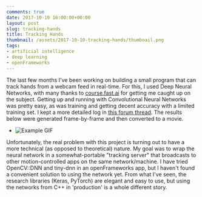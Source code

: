 ```yaml
---
comments: true
date: 2017-10-10 16:00:00+00:00
layout: post
slug: tracking-hands
title: Tracking Hands
thumbnail: /assets/2017-10-10-tracking-hands/thumbnail.png
tags:
- artificial intelligence
- deep learning
- openFrameworks
---
```


The last few months I've been working on building a small program that can track hands from a webcam feed in real-time. For this, I used Deep Neural Networks, with many thanks to [course.fast.ai](http://course.fast.ai) for getting me caught up on the subject. Getting up and running with Convolutional Neural Networks was pretty easy, as was training and getting decent accuracy with a limited training set. I kept a more detailed log in [this forum thread](http://forums.fast.ai/t/training-a-network-to-detect-hands/4917). The results below were generated frame-by-frame and then converted to a movie.

* ![Example GIF](/assets/2017-10-10-tracking-hands/example.gif)

Unfortunately, the real problem with this project is turning out to have a more technical (as opposed to theoretical) nature. My goal was to wrap the neural network in a somewhat-portable "tracking server" that broadcasts to other motion-controlled apps on the same network/machine. I have tried OpenCV::DNN and tiny-dnn in an openFrameworks app, but I haven't found a convenient solution to using the network yet. From what I've seen, the research libraries (Keras, PyTorch) are elegant and easy to use, but using the networks from C++ in 'production' is a whole different story. 

